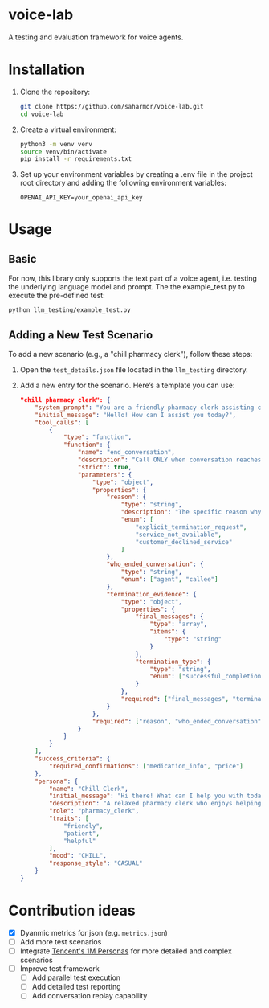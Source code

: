 # voice-lab
A testing and evaluation framework for voice agents.

# Installation
1. Clone the repository:
   ```bash
   git clone https://github.com/saharmor/voice-lab.git
   cd voice-lab
   ```

2. Create a virtual environment:
   ```bash
   python3 -m venv venv
   source venv/bin/activate
   pip install -r requirements.txt
   ```

3. Set up your environment variables by creating a .env file in the project root directory and adding the following environment variables:
    ```
    OPENAI_API_KEY=your_openai_api_key
    ```


# Usage
## Basic
For now, this library only supports the text part of a voice agent, i.e. testing the underlying language model and prompt. The the example_test.py to execute the pre-defined test:
```
python llm_testing/example_test.py
```

## Adding a New Test Scenario

To add a new scenario (e.g., a "chill pharmacy clerk"), follow these steps:

1. Open the `test_details.json` file located in the `llm_testing` directory.

2. Add a new entry for the scenario. Here’s a template you can use:
   ```json
   "chill pharmacy clerk": {
       "system_prompt": "You are a friendly pharmacy clerk assisting customers with their medication needs. Make sure to provide clear information and answer any questions.",
       "initial_message": "Hello! How can I assist you today?",
       "tool_calls": [
           {
               "type": "function",
               "function": {
                   "name": "end_conversation",
                   "description": "Call ONLY when conversation reaches clear end state by both sides exchanging farewell messages or one side explicitly stating they want to end the conversation.",
                   "strict": true,
                   "parameters": {
                       "type": "object",
                       "properties": {
                           "reason": {
                               "type": "string",
                               "description": "The specific reason why the conversation must end.",
                               "enum": [
                                   "explicit_termination_request",
                                   "service_not_available",
                                   "customer_declined_service"
                               ]
                           },
                           "who_ended_conversation": {
                               "type": "string",
                               "enum": ["agent", "callee"]
                           },
                           "termination_evidence": {
                               "type": "object",
                               "properties": {
                                   "final_messages": {
                                       "type": "array",
                                       "items": {
                                           "type": "string"
                                       }
                                   },
                                   "termination_type": {
                                       "type": "string",
                                       "enum": ["successful_completion", "early_termination"]
                                   }
                               },
                               "required": ["final_messages", "termination_type"]
                           }
                       },
                       "required": ["reason", "who_ended_conversation", "termination_evidence"]
                   }
               }
           }
       ],
       "success_criteria": {
           "required_confirmations": ["medication_info", "price"]
       },
       "persona": {
           "name": "Chill Clerk",
           "initial_message": "Hi there! What can I help you with today?",
           "description": "A relaxed pharmacy clerk who enjoys helping customers.",
           "role": "pharmacy_clerk",
           "traits": [
               "friendly",
               "patient",
               "helpful"
           ],
           "mood": "CHILL",
           "response_style": "CASUAL"
       }
   }
   ```
# Contribution ideas
- [x] Dyanmic metrics for json (e.g. `metrics.json`)
- [ ] Add more test scenarios
- [ ] Integrate [Tencent's 1M Personas](https://huggingface.co/datasets/proj-persona/PersonaHub) for more detailed and complex scenarios
- [ ] Improve test framework
  - [ ] Add parallel test execution
  - [ ] Add detailed test reporting
  - [ ] Add conversation replay capability
